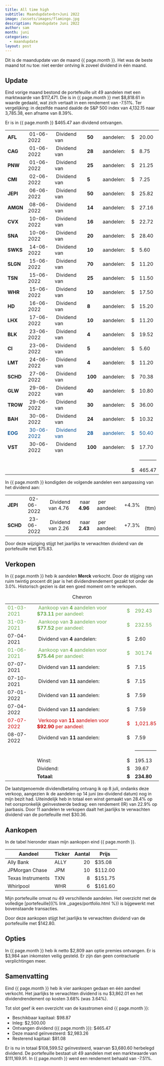```yaml
---
title: All time high
subtitle: Maandupdate<br>Juni 2022
image: /assets/images/flamingo.jpg
description: Maandupdate Juni 2022
author: sam
month: juni
categories:
  - maandupdate
layout: post
---
```


Dit is de maandupdate van de maand {{ page.month }}. Het was de beste maand tot nu toe: niet eerder ontving ik zoveel dividend in één maand.

## Update

Eind vorige maand bestond de portefeuille uit 49 aandelen met een marktwaarde van $117,471. Die is in {{ page.month }} met $8,818.61 in waarde gedaald, wat zich vertaalt in een rendement van -7.51%. Ter vergelijking: in dezelfde maand daalde de S&P 500 index van 4,132.15 naar 3,785.38, een afname van 8.39%.

Er is in {{ page.month }} $465.47 aan dividend ontvangen.

<div class="blog-list">
  <table>
    <tbody>
      <tr><td><b>AFL</b></td><td>&nbsp;01-06-2022</td><td>&nbsp;Dividend van</td><td>&nbsp;<b>50</b></td><td>&nbsp;aandelen:</td><td>&nbsp;$</td><td>20.00</td></tr>
      <tr><td><b>CAG</b></td><td>&nbsp;01-06-2022</td><td>&nbsp;Dividend van</td><td>&nbsp;<b>28</b></td><td>&nbsp;aandelen:</td><td>&nbsp;$</td><td>8.75</td></tr>
      <tr><td><b>PNW</b></td><td>&nbsp;01-06-2022</td><td>&nbsp;Dividend van</td><td>&nbsp;<b>25</b></td><td>&nbsp;aandelen:</td><td>&nbsp;$</td><td>21.25</td></tr>
      <tr><td><b>CMI</b></td><td>&nbsp;02-06-2022</td><td>&nbsp;Dividend van</td><td>&nbsp;<b>5</b></td><td>&nbsp;aandelen:</td><td>&nbsp;$</td><td>7.25</td></tr>
      <tr><td><b>JEPI</b></td><td>&nbsp;06-06-2022</td><td>&nbsp;Dividend van</td><td>&nbsp;<b>50</b></td><td>&nbsp;aandelen:</td><td>&nbsp;$</td><td>25.82</td></tr>
      <tr><td><b>AMGN</b></td><td>&nbsp;08-06-2022</td><td>&nbsp;Dividend van</td><td>&nbsp;<b>14</b></td><td>&nbsp;aandelen:</td><td>&nbsp;$</td><td>27.16</td></tr>
      <tr><td><b>CVX</b></td><td>&nbsp;10-06-2022</td><td>&nbsp;Dividend van</td><td>&nbsp;<b>16</b></td><td>&nbsp;aandelen:</td><td>&nbsp;$</td><td>22.72</td></tr>
      <tr><td><b>SNA</b></td><td>&nbsp;10-06-2022</td><td>&nbsp;Dividend van</td><td>&nbsp;<b>20</b></td><td>&nbsp;aandelen:</td><td>&nbsp;$</td><td>28.40</td></tr>
      <tr><td><b>SWKS</b></td><td>&nbsp;14-06-2022</td><td>&nbsp;Dividend van</td><td>&nbsp;<b>10</b></td><td>&nbsp;aandelen:</td><td>&nbsp;$</td><td>5.60</td></tr>
      <tr><td><b>SLGN</b></td><td>&nbsp;15-06-2022</td><td>&nbsp;Dividend van</td><td>&nbsp;<b>70</b></td><td>&nbsp;aandelen:</td><td>&nbsp;$</td><td>11.20</td></tr>
      <tr><td><b>TSN</b></td><td>&nbsp;15-06-2022</td><td>&nbsp;Dividend van</td><td>&nbsp;<b>25</b></td><td>&nbsp;aandelen:</td><td>&nbsp;$</td><td>11.50</td></tr>
      <tr><td><b>WHR</b></td><td>&nbsp;15-06-2022</td><td>&nbsp;Dividend van</td><td>&nbsp;<b>10</b></td><td>&nbsp;aandelen:</td><td>&nbsp;$</td><td>17.50</td></tr>
      <tr><td><b>HD</b></td><td>&nbsp;16-06-2022</td><td>&nbsp;Dividend van</td><td>&nbsp;<b>8</b></td><td>&nbsp;aandelen:</td><td>&nbsp;$</td><td>15.20</td></tr>
      <tr><td><b>LHX</b></td><td>&nbsp;17-06-2022</td><td>&nbsp;Dividend van</td><td>&nbsp;<b>10</b></td><td>&nbsp;aandelen:</td><td>&nbsp;$</td><td>11.20</td></tr>
      <tr><td><b>BLK</b></td><td>&nbsp;23-06-2022</td><td>&nbsp;Dividend van</td><td>&nbsp;<b>4</b></td><td>&nbsp;aandelen:</td><td>&nbsp;$</td><td>19.52</td></tr>
      <tr><td><b>CI</b></td><td>&nbsp;23-06-2022</td><td>&nbsp;Dividend van</td><td>&nbsp;<b>5</b></td><td>&nbsp;aandelen:</td><td>&nbsp;$</td><td>5.60</td></tr>
      <tr><td><b>LMT</b></td><td>&nbsp;24-06-2022</td><td>&nbsp;Dividend van</td><td>&nbsp;<b>4</b></td><td>&nbsp;aandelen:</td><td>&nbsp;$</td><td>11.20</td></tr>
      <tr><td><b>SCHD</b></td><td>&nbsp;27-06-2022</td><td>&nbsp;Dividend van</td><td>&nbsp;<b>100</b></td><td>&nbsp;aandelen:</td><td>&nbsp;$</td><td>70.38</td></tr>
      <tr><td><b>GLW</b></td><td>&nbsp;29-06-2022</td><td>&nbsp;Dividend van</td><td>&nbsp;<b>40</b></td><td>&nbsp;aandelen:</td><td>&nbsp;$</td><td>10.80</td></tr>
      <tr><td><b>TROW</b></td><td>&nbsp;29-06-2022</td><td>&nbsp;Dividend van</td><td>&nbsp;<b>30</b></td><td>&nbsp;aandelen:</td><td>&nbsp;$</td><td>36.00</td></tr>
      <tr><td><b>BAH</b></td><td>&nbsp;30-06-2022</td><td>&nbsp;Dividend van</td><td>&nbsp;<b>24</b></td><td>&nbsp;aandelen:</td><td>&nbsp;$</td><td>10.32</td></tr>
      <tr style="color: #0b5394;"><td><b>EOG</b></td><td>&nbsp;30-06-2022</td><td>&nbsp;Dividend van</td><td>&nbsp;<b>28</b></td><td>&nbsp;aandelen:</td><td>&nbsp;$</td><td>50.40</td></tr>
      <tr><td><b>VST</b></td><td>&nbsp;30-06-2022</td><td>&nbsp;Dividend van</td><td>&nbsp;<b>100</b></td><td>&nbsp;aandelen:</td><td>&nbsp;$</td><td>17.70</td></tr>
	  <tr><td></td><td></td><td></td><td></td><td></td><td></td><td><hr style="background-color:black"></td></tr>
	  <tr><td></td><td></td><td></td><td></td><td></td><td>&nbsp;$</td><td>465.47</td></tr>
    </tbody>
  </table>
</div>

In {{ page.month }} kondigden de volgende aandelen een aanpassing van het dividend aan:

<div class="blog-list">
  <table>
    <tbody>
      <tr><td><b>JEPI&nbsp;</b></td><td>&nbsp;02-06-2022</td><td>&nbsp;Dividend van 4.76</td><td>&nbsp;naar <b>4.96</b></td><td>&nbsp;per aandeel:</td><td>&nbsp;+4.3%</td><td>&nbsp; (ttm)</td></tr>
      <tr><td><b>SCHD&nbsp;</b></td><td>&nbsp;23-06-2022</td><td>&nbsp;Dividend van 2.26</td><td>&nbsp;naar <b>2.43</b></td><td>&nbsp;per aandeel:</td><td>&nbsp;+7.3%</td><td>&nbsp; (ttm)</td></tr>
    </tbody>
  </table>
</div>

Door deze wijziging stijgt het jaarlijks te verwachten dividend van de portefeuille met $75.83.

## Verkopen

In {{ page.month }} heb ik aandelen **Merck** verkocht. Door de stijging van ruim twintig procent dit jaar is het dividendrendement gezakt tot onder de 3.0%. Historisch gezien is dat een goed moment om te verkopen.

<div class="blog-list">
  <table>
    <caption style="caption-side: top;">Chevron</caption>
    <tbody>
      <tr style="color: #6aa84f;"><td>01-03-2021</td><td>&nbsp;Aankoop van <b>4</b> aandelen voor <b>$73.11</b> per aandeel:</td><td>&nbsp;$</td><td>292.43</td></tr>
      <tr style="color: #6aa84f;"><td>31-03-2021</td><td>&nbsp;Aankoop van <b>3</b> aandelen voor <b>$77.52</b> per aandeel:</td><td>&nbsp;$</td><td>232.55</td></tr>
      <tr><td>07-04-2021</td><td>&nbsp;Dividend van <b>4</b> aandelen:</td><td>&nbsp;$</td><td>2.60</td></tr>
      <tr style="color: #6aa84f;"><td>01-06-2021</td><td>&nbsp;Aankoop van <b>4</b> aandelen voor <b>$75.44</b> per aandeel:</td><td>&nbsp;$</td><td>301.74</td></tr>
      <tr><td>07-07-2021</td><td>&nbsp;Dividend van <b>11</b> aandelen:</td><td>&nbsp;$</td><td>7.15</td></tr>
      <tr><td>07-10-2021</td><td>&nbsp;Dividend van <b>11</b> aandelen:</td><td>&nbsp;$</td><td>7.15</td></tr>
      <tr><td>07-01-2022</td><td>&nbsp;Dividend van <b>11</b> aandelen:</td><td>&nbsp;$</td><td>7.59</td></tr>
      <tr><td>07-04-2022</td><td>&nbsp;Dividend van <b>11</b> aandelen:</td><td>&nbsp;$</td><td>7.59</td></tr>
      <tr style="color: #cc0000;"><td>07-07-2022</td><td>&nbsp;Verkoop van <b>11</b> aandelen voor <b>$92.90</b> per aandeel:</td><td>&nbsp;$</td><td>1,021.85</td></tr>
      <tr><td>08-07-2022</td><td>&nbsp;Dividend van <b>11</b> aandelen:</td><td>&nbsp;$</td><td>7.59</td></tr>
      <tr><td></td><td></td><td></td><td><hr style="background-color:black"></td></tr>
      <tr><td></td><td>Winst:</td><td>&nbsp;$</td><td>195.13</td></tr>
      <tr><td></td><td>Dividend:</td><td>&nbsp;$</td><td>39.67</td></tr>
      <tr><td></td><td><b>Totaal:</b></td><td>&nbsp;<b>$</b></td><td><b>234.80</b></td></tr>
    </tbody>
  </table>
</div>

De laatstgenoemde dividendbetaling ontvang ik op 8 juli, ondanks deze verkoop, aangezien ik de aandelen op 14 juni (ex-dividend datum) nog in mijn bezit had. Uiteindelijk heb in totaal een winst gemaakt van 28.4% op het oorspronkelijk geïnvesteerde bedrag: een rendement (IR) van 22.9% op jaarbasis. Door 11 aandelen te verkopen daalt het jaarlijks te verwachten dividend van de portefeuille met $30.36.

## Aankopen

In de tabel hieronder staan mijn aankopen eind {{ page.month }}.

| Aandeel             | Ticker | Aantal | Prijs   |
| ------------------- | ------ | -----: | ------- |
| Ally Bank           | ALLY   |     20 | $35.08  |
| JPMorgan Chase      | JPM    |     10 | $112.00 |
| Texas Instruments   | TXN    |      8 | $151.75 |
| Whirlpool           | WHR    |      6 | $161.60 |

Mijn portefeuille omvat nu 49 verschillende aandelen. Het overzicht met de volledige [portefeuille]({% link _pages/portfolio.html %}) is bijgewerkt met bovenstaande transacties.

Door deze aankopen stijgt het jaarlijks te verwachten dividend van de portefeuille met $142.80.

## Opties

In {{ page.month }} heb ik netto $2,809 aan optie premies ontvangen. Er is $3,984 aan inkomsten veilig gesteld. Er zijn dan geen contractuele verplichtingen meer.

## Samenvatting

Eind {{ page.month }} heb ik vier aankopen gedaan en één aandeel verkocht. Het jaarlijks te verwachten dividend is nu $3,862.01 en het dividendrendement op kosten 3.68% (was 3.64%).

Tot slot geef ik een overzicht van de kasstromen eind {{ page.month }}:

<ul class="blog-list">
  <li>Beschikbaar kapitaal: $98.87</li>
  <li>Inleg: $2,500.00</li>
  <li>Ontvangen dividend ({{ page.month }}): $465.47</li>
  <li>Deze maand geïnvesteerd: $2,983.26</li>
  <li>Resterend kapitaal: $81.08</li>
</ul>

Er is nu in totaal $108,599.52 geïnvesteerd, waarvan $3,680.60 herbelegd dividend. De portefeuille bestaat uit 49 aandelen met een marktwaarde van $111,169.91. In {{ page.month }} werd een rendement behaald van -7.51%.
